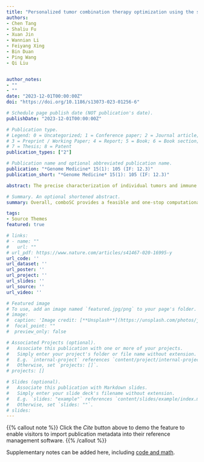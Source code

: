 ```yaml
---
title: "Personalized tumor combination therapy optimization using the single-cell transcriptome"
authors:
- Chen Tang
- Shaliu Fu
- Xuan Jin
- Wannian Li
- Feiyang Xing
- Bin Duan
- Ping Wang
- Qi Liu


author_notes:
- ""
- ""
date: "2023-12-01T00:00:00Z"
doi: "https://doi.org/10.1186/s13073-023-01256-6"

# Schedule page publish date (NOT publication's date).
publishDate: "2023-12-01T00:00:00Z"

# Publication type.
# Legend: 0 = Uncategorized; 1 = Conference paper; 2 = Journal article;
# 3 = Preprint / Working Paper; 4 = Report; 5 = Book; 6 = Book section;
# 7 = Thesis; 8 = Patent
publication_types: ["2"]

# Publication name and optional abbreviated publication name.
publication: "*Genome Medicine* 15(1): 105 (IF: 12.3)"
publication_short: "*Genome Medicine* 15(1): 105 (IF: 12.3)"

abstract: The precise characterization of individual tumors and immune microenvironments using transcriptome sequencing has provided a great opportunity for successful personalized cancer treatment. However, the cancer treatment response is often characterized by in vitro assays or bulk transcriptomes that neglect the heterogeneity of malignant tumors in vivo and the immune microenvironment, motivating the need to use single-cell transcriptomes for personalized cancer treatment.Here, we present comboSC, a computational proof-of-concept study to explore the feasibility of personalized cancer combination therapy optimization using single-cell transcriptomes. ComboSC provides a workable solution to stratify individual patient samples based on quantitative evaluation of their personalized immune microenvironment with single-cell RNA sequencing and maximize the translational potential of in vitro cellular response to unify the identification of synergistic drug/small molecule combinations or small molecules that can be paired with immune checkpoint inhibitors to boost immunotherapy from a large collection of small molecules and drugs, and finally prioritize them for personalized clinical use based on bipartition graph optimization.We apply comboSC to publicly available 119 single-cell transcriptome data from a comprehensive set of 119 tumor samples from 15 cancer types and validate the predicted drug combination with literature evidence, mining clinical trial data, perturbation of patient-derived cell line data, and finally in-vivo samples.

# Summary. An optional shortened abstract.
summary: Overall, comboSC provides a feasible and one-stop computational prototype and a proof-of-concept study to predict potential drug combinations for further experimental validation and clinical usage using the single-cell transcriptome, which will facilitate and accelerate personalized tumor treatment by reducing screening time from a large drug combination space and saving valuable treatment time for individual patients. A user-friendly web server of comboSC for both clinical and research users is available at www.combosc.top. The source code is also available on GitHub at https://github.com/bm2-lab/comboSC.

tags:
- Source Themes
featured: true

# links:
# - name: ""
#   url: ""
# url_pdf: https://www.nature.com/articles/s41467-020-16995-y
url_code: ''
url_dataset: ''
url_poster: ''
url_project: ''
url_slides: ''
url_source: ''
url_video: ''

# Featured image
# To use, add an image named `featured.jpg/png` to your page's folder. 
# image:
#  caption: 'Image credit: [**Unsplash**](https://unsplash.com/photos/jdD8gXaTZsc)'
#  focal_point: ""
#  preview_only: false

# Associated Projects (optional).
#   Associate this publication with one or more of your projects.
#   Simply enter your project's folder or file name without extension.
#   E.g. `internal-project` references `content/project/internal-project/index.md`.
#   Otherwise, set `projects: []`.
# projects: []

# Slides (optional).
#   Associate this publication with Markdown slides.
#   Simply enter your slide deck's filename without extension.
#   E.g. `slides: "example"` references `content/slides/example/index.md`.
#   Otherwise, set `slides: ""`.
# slides:
---
```


{{% callout note %}}
Click the *Cite* button above to demo the feature to enable visitors to import publication metadata into their reference management software.
{{% /callout %}}

Supplementary notes can be added here, including [code and math](https://sourcethemes.com/academic/docs/writing-markdown-latex/).
